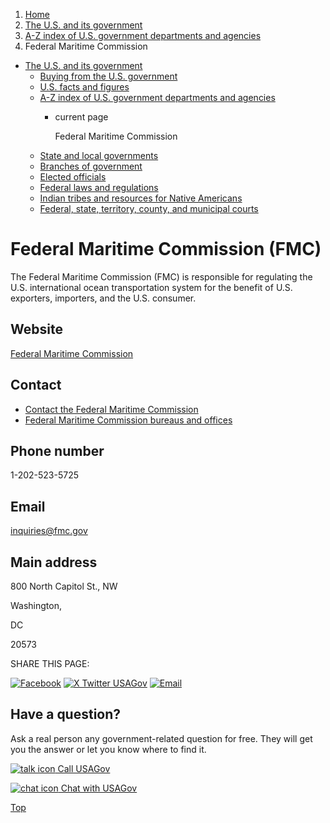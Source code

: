 1. [Home](/)
2. [The U.S. and its government](/about-the-us)
3. [A-Z index of U.S. government departments and agencies](/agency-index)
4. Federal Maritime Commission

* [The U.S. and its government](/about-the-us)
  + [Buying from the U.S. government](/buy-from-government)
  + [U.S. facts and figures](/facts-figures)
  + [A-Z index of U.S. government departments and agencies](/agency-index)
    - current page

      Federal Maritime Commission
  + [State and local governments](/state-local-governments)
  + [Branches of government](/branches-of-government)
  + [Elected officials](/elected-officials)
  + [Federal laws and regulations](/laws-and-regulations)
  + [Indian tribes and resources for Native Americans](/tribes)
  + [Federal, state, territory, county, and municipal courts](/courts)

Federal Maritime Commission
(FMC)
=================================

The Federal Maritime Commission (FMC) is responsible for regulating the U.S. international ocean transportation system for the benefit of U.S. exporters, importers, and the U.S. consumer.

Website
-------

[Federal Maritime Commission](https://www.fmc.gov/)

Contact
-------

* [Contact the Federal Maritime Commission](https://www.fmc.gov/contact)
* [Federal Maritime Commission bureaus and offices](https://www.fmc.gov/about-the-fmc/bureaus-offices/)

Phone number
------------

1-202-523-5725

Email
-----

[inquiries@fmc.gov](mailto:inquiries@fmc.gov)

Main address
------------

800 North Capitol St., NW
  

Washington,

DC

20573

SHARE THIS PAGE:

[![Facebook](/themes/custom/usagov/images/social-media-icons/Facebook_Icon.svg)](https://www.facebook.com/sharer/sharer.php?u=https://www.usa.gov/agencies/federal-maritime-commission&v=3)
[![X Twitter USAGov](/themes/custom/usagov/images/social-media-icons/X_Twitter_Icon.svg?version=2)](https://twitter.com/intent/tweet?source=webclient&text=https://www.usa.gov/agencies/federal-maritime-commission)
[![Email](/themes/custom/usagov/images/social-media-icons/Email_Icon.svg?version=2)](mailto:?subject=https://www.usa.gov/agencies/federal-maritime-commission)

Have a question?
----------------

Ask a real person any government-related question for free. They will get you the answer or let you know where to find it.

[![talk icon](/themes/custom/usagov/images/ICONS_talk.png)
Call USAGov](/phone)

[![chat icon](/themes/custom/usagov/images/ICONS_chat.png)
Chat with USAGov](/chat)

[Top](#main-content)